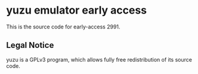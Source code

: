yuzu emulator early access
=============

This is the source code for early-access 2991.

## Legal Notice

yuzu is a GPLv3 program, which allows fully free redistribution of its source code.